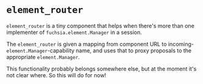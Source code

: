 # `element_router`

`element_router` is a tiny component that helps when there's more than one
implementer of `fuchsia.element.Manager` in a session.

The `element_router` is given a mapping from component URL to
incoming-`element.Manager`-capability name, and uses that to proxy proposals to
the appropriate `element.Manager`.

This functionality probably belongs somewhere else, but at the moment it's not
clear where. So this will do for now!
